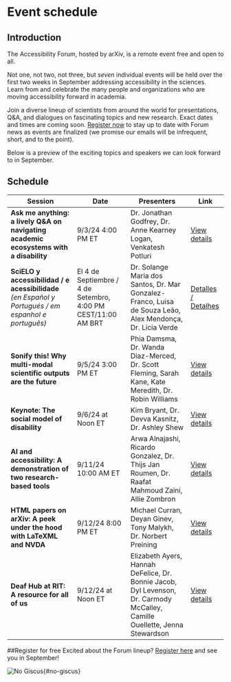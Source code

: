 # Event schedule
## Introduction

The Accessibility Forum, hosted by arXiv, is a remote event free and open to all.

Not one, not two, not three, but *seven* individual events will be held over the first two weeks in September addressing accessibility in the sciences. Learn from and celebrate the many people and organizations who are moving accessibility forward in academia.

Join a diverse lineup of scientists from around the world for presentations, Q&A, and dialogues on fascinating topics and new research. Exact dates and times are coming soon. <a href="https://cornell.ca1.qualtrics.com/jfe/form/SV_eEZ1d27LF2fVM7Y" target="_blank">Register now</a> to stay up to date with Forum news as events are finalized (we promise our emails will be infrequent, short, and to the point).

Below is a preview of the exciting topics and speakers we can look forward to in September.

## Schedule
| Session | Date | Presenters | Link |
| --- | - | --- | --- |
| **Ask me anything: a lively Q&A on navigating academic ecosystems with a disability** | 9/3/24 4:00 PM ET | Dr. Jonathan Godfrey, Dr. Anne Kearney Logan, Venkatesh Potluri |  <a href="AMA-Event" target="_blank">View details</a>  |
| **SciELO y accessibilidad / e acessibilidade** *(en Español y Portugués / em espanhol e português)* | El 4 de Septiembre / 4 de Setembro, 4:00 PM CEST/11:00 AM BRT| Dr. Solange Maria dos Santos, Dr. Mar Gonzalez-Franco, Luisa de Souza Leão, Alex Mendonça, Dr. Licia Verde | <a href="SciELO-Event" target="_blank">Detalles / Detalhes</a> |
| **Sonify this! Why multi-modal scientific outputs are the future** | 9/5/24 3:00 PM ET | Phia Damsma, Dr. Wanda Diaz-Merced, Dr. Scott Fleming, Sarah Kane, Kate Meredith, Dr. Robin Williams |  <a href="Sonification-Event" target="_blank">View details</a>  |
| **Keynote: The social model of disability**  | 9/6/24 at Noon ET | Kim Bryant, Dr. Devva Kasnitz, Dr. Ashley Shew | <a href="Social-Model-Event" target="_blank">View details</a> |
| **AI and accessibility: A demonstration of two research-based tools** | 9/11/24 10:00 AM ET | Arwa Alnajashi, Ricardo Gonzalez, Dr. Thijs Jan Roumen, Dr. Raafat Mahmoud Zaini, Allie Zombron |  <a href="AI-Event" target="_blank">View details</a>  |
| **HTML papers on arXiv: A peek under the hood with LaTeXML and NVDA** | 9/12/24 8:00 PM ET | Michael Curran, Deyan Ginev, Tony Malykh, Dr. Norbert Preining |  <a href="HTML-Event" target="_blank">View details</a>  |
| **Deaf Hub at RIT: A resource for all of us** | 9/12/24 at Noon ET | Elizabeth Ayers, Hannah DeFelice, Dr. Bonnie Jacob, Dyl Levenson, Dr. Carmody McCalley,  Camille Ouellette, Jenna Stewardson |  <a href="Deaf-Hub-Event" target="_blank">View details</a>  |

<div style="clear:both;"></div>

##Register for free
Excited about the Forum lineup? <a href="https://cornell.ca1.qualtrics.com/jfe/form/SV_eEZ1d27LF2fVM7Y" target="_blank">Register here</a> and see you in September!

![No Giscus](){#no-giscus}
